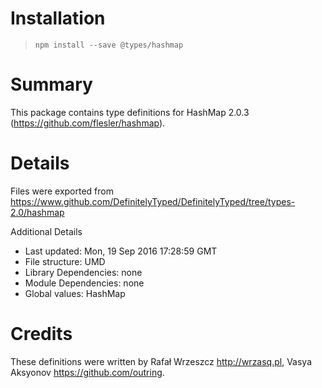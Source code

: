 # Installation
> `npm install --save @types/hashmap`

# Summary
This package contains type definitions for HashMap 2.0.3 (https://github.com/flesler/hashmap).

# Details
Files were exported from https://www.github.com/DefinitelyTyped/DefinitelyTyped/tree/types-2.0/hashmap

Additional Details
 * Last updated: Mon, 19 Sep 2016 17:28:59 GMT
 * File structure: UMD
 * Library Dependencies: none
 * Module Dependencies: none
 * Global values: HashMap

# Credits
These definitions were written by Rafał Wrzeszcz <http://wrzasq.pl>, Vasya Aksyonov <https://github.com/outring>.
